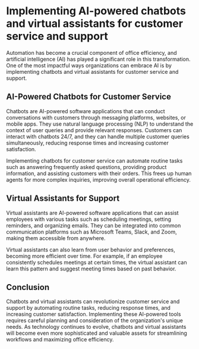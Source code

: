 # Implementing AI-powered chatbots and virtual assistants for customer service and support

Automation has become a crucial component of office efficiency, and artificial intelligence (AI) has played a significant role in this transformation. One of the most impactful ways organizations can embrace AI is by implementing chatbots and virtual assistants for customer service and support.

AI-Powered Chatbots for Customer Service
----------------------------------------

Chatbots are AI-powered software applications that can conduct conversations with customers through messaging platforms, websites, or mobile apps. They use natural language processing (NLP) to understand the context of user queries and provide relevant responses. Customers can interact with chatbots 24/7, and they can handle multiple customer queries simultaneously, reducing response times and increasing customer satisfaction.

Implementing chatbots for customer service can automate routine tasks such as answering frequently asked questions, providing product information, and assisting customers with their orders. This frees up human agents for more complex inquiries, improving overall operational efficiency.

Virtual Assistants for Support
------------------------------

Virtual assistants are AI-powered software applications that can assist employees with various tasks such as scheduling meetings, setting reminders, and organizing emails. They can be integrated into common communication platforms such as Microsoft Teams, Slack, and Zoom, making them accessible from anywhere.

Virtual assistants can also learn from user behavior and preferences, becoming more efficient over time. For example, if an employee consistently schedules meetings at certain times, the virtual assistant can learn this pattern and suggest meeting times based on past behavior.

Conclusion
----------

Chatbots and virtual assistants can revolutionize customer service and support by automating routine tasks, reducing response times, and increasing customer satisfaction. Implementing these AI-powered tools requires careful planning and consideration of the organization's unique needs. As technology continues to evolve, chatbots and virtual assistants will become even more sophisticated and valuable assets for streamlining workflows and maximizing office efficiency.
